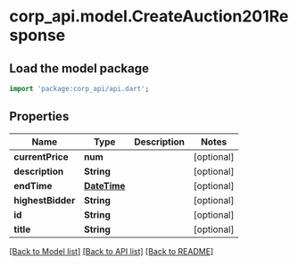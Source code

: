 # corp_api.model.CreateAuction201Response

## Load the model package
```dart
import 'package:corp_api/api.dart';
```

## Properties
Name | Type | Description | Notes
------------ | ------------- | ------------- | -------------
**currentPrice** | **num** |  | [optional] 
**description** | **String** |  | [optional] 
**endTime** | [**DateTime**](DateTime.md) |  | [optional] 
**highestBidder** | **String** |  | [optional] 
**id** | **String** |  | [optional] 
**title** | **String** |  | [optional] 

[[Back to Model list]](../README.md#documentation-for-models) [[Back to API list]](../README.md#documentation-for-api-endpoints) [[Back to README]](../README.md)


